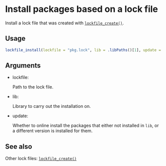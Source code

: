 # Install packages based on a lock file

Install a lock file that was created with
[`lockfile_create()`](https://pak.r-lib.org/dev/reference/lockfile_create.md).

## Usage

``` r
lockfile_install(lockfile = "pkg.lock", lib = .libPaths()[1], update = TRUE)
```

## Arguments

- lockfile:

  Path to the lock file.

- lib:

  Library to carry out the installation on.

- update:

  Whether to online install the packages that either not installed in
  `lib`, or a different version is installed for them.

## See also

Other lock files:
[`lockfile_create()`](https://pak.r-lib.org/dev/reference/lockfile_create.md)
